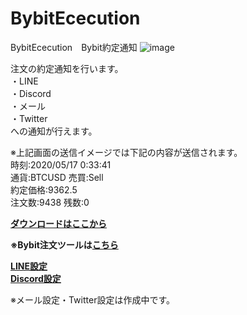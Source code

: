 # BybitEcecution
BybitEcecution　Bybit約定通知
![image](https://user-images.githubusercontent.com/43275193/82142388-fdcf3700-9876-11ea-91dc-b05227da5127.png)  

注文の約定通知を行います。  
・LINE  
・Discord  
・メール  
・Twitter  
への通知が行えます。  

※上記画面の送信イメージでは下記の内容が送信されます。  
時刻:2020/05/17 0:33:41  
通貨:BTCUSD  売買:Sell  
約定価格:9362.5  
注文数:9438 残数:0  

**<a href="https://github.com/GitHubCoinSap/BybitEcecution/releases/latest" target="_blank">ダウンロードはここから</a>**  
  
**※Bybit注文ツールは<a href="https://github.com/GitHubCoinSap/BybitOrder.exe" target="_blank">こちら</a>**  

**<a href="http://coinsap.php.xdomain.jp/bybitexecution/LineNotify.html" target="_blank">LINE設定</a>**  
**<a href="http://coinsap.php.xdomain.jp/bybitexecution/Discord_server_create.html" target="_blank">Discord設定</a>**  

※メール設定・Twitter設定は作成中です。
  
